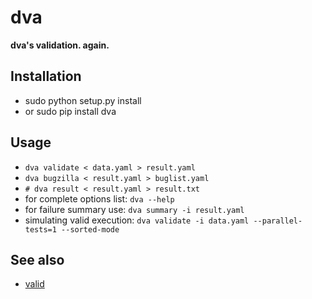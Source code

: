dva
===

__dva's validation. again.__

Installation
------------
* sudo python setup.py install
* or sudo pip install dva

Usage
-----
* `dva validate < data.yaml > result.yaml`
* `dva bugzilla < result.yaml > buglist.yaml`
* `# dva result < result.yaml > result.txt`
* for complete options list: `dva --help`
* for failure summary use: `dva summary -i result.yaml`
* simulating valid execution: `dva validate -i data.yaml --parallel-tests=1 --sorted-mode`

See also
--------
* [valid](https://github.com/RedHatQE/valid)
